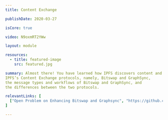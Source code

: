 ```yaml
---
title: Content Exchange

publishDate: 2020-03-27

isCore: true

video: N9oxmRT2YWw

layout: module

resources:
  - title: featured-image
    src: featured.jpg

summary: Almost there! You have learned how IPFS discovers content and with this, your hypothetical client is ready to receive its first bits over the IPFS network! In this module, you’ll hear about the following.
IPFS’s Content Exchange protocols, namely, Bitswap and GraphSync,
the message types and workflows of Bitswap and GraphSync, and
the differences between the two protocols.

relevantLinks: [
  ["Open Problem on Enhancing Bitswap and Graphsync", "https://github.com/protocol/ResNetLab/blob/master/OPEN_PROBLEMS/ENHANCED_BITSWAP_GRAPHSYNC.md"]
]

---
```

